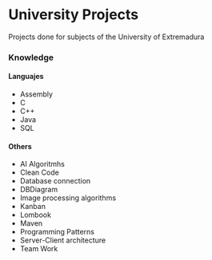 # University Projects

Projects done for subjects of the University of Extremadura

### Knowledge

#### Languajes
- Assembly
- C
- C++
- Java
- SQL

#### Others

- AI Algoritmhs
- Clean Code
- Database connection
- DBDiagram
- Image processing algorithms
- Kanban
- Lombook
- Maven
- Programming Patterns
- Server-Client architecture
- Team Work